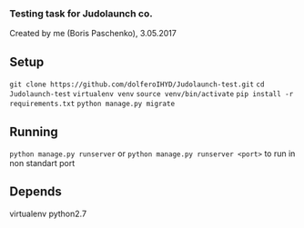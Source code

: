 ### Testing task for Judolaunch co.
Created by me (Boris Paschenko), 3.05.2017

## Setup

`git clone https://github.com/dolferoIHYD/Judolaunch-test.git`
`cd Judolaunch-test`
`virtualenv venv`
`source venv/bin/activate`
`pip install -r requirements.txt`
`python manage.py migrate`

## Running

`python manage.py runserver`
or
`python manage.py runserver <port>`
to run in non standart port


## Depends

virtualenv
python2.7

